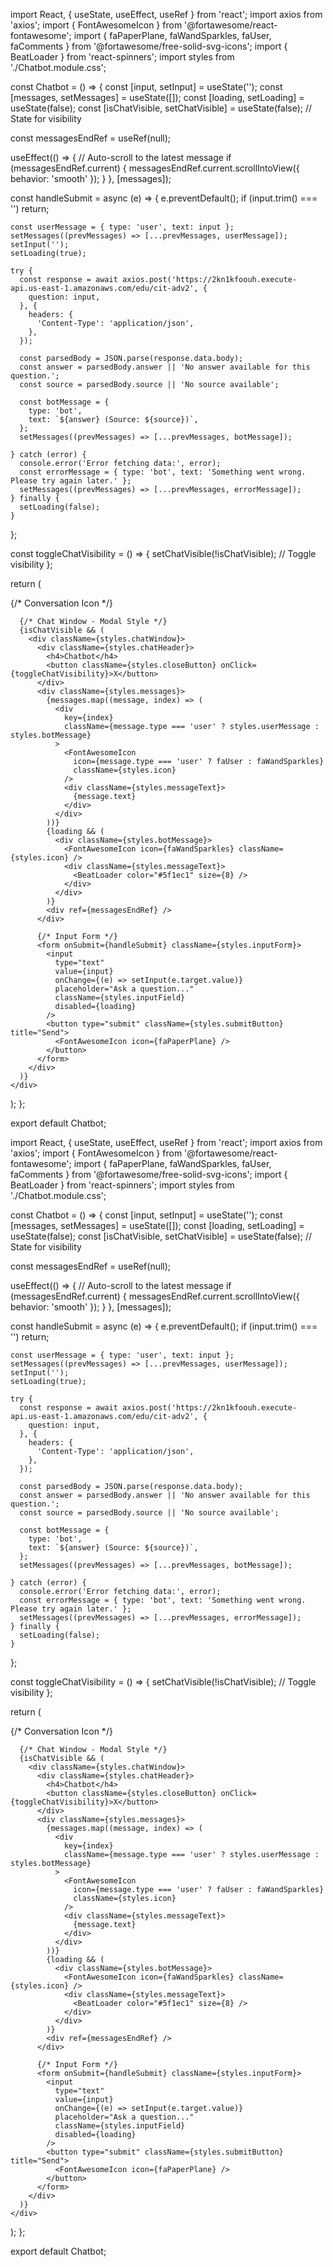 import React, { useState, useEffect, useRef } from 'react';
import axios from 'axios';
import { FontAwesomeIcon } from '@fortawesome/react-fontawesome';
import { faPaperPlane, faWandSparkles, faUser, faComments } from '@fortawesome/free-solid-svg-icons';
import { BeatLoader } from 'react-spinners';
import styles from './Chatbot.module.css';

const Chatbot = () => {
  const [input, setInput] = useState('');
  const [messages, setMessages] = useState([]);
  const [loading, setLoading] = useState(false);
  const [isChatVisible, setChatVisible] = useState(false); // State for visibility

  const messagesEndRef = useRef(null);

  useEffect(() => {
    // Auto-scroll to the latest message
    if (messagesEndRef.current) {
      messagesEndRef.current.scrollIntoView({ behavior: 'smooth' });
    }
  }, [messages]);

  const handleSubmit = async (e) => {
    e.preventDefault();
    if (input.trim() === '') return;

    const userMessage = { type: 'user', text: input };
    setMessages((prevMessages) => [...prevMessages, userMessage]);
    setInput('');
    setLoading(true);

    try {
      const response = await axios.post('https://2kn1kfoouh.execute-api.us-east-1.amazonaws.com/edu/cit-adv2', {
        question: input,
      }, {
        headers: {
          'Content-Type': 'application/json',
        },
      });

      const parsedBody = JSON.parse(response.data.body);
      const answer = parsedBody.answer || 'No answer available for this question.';
      const source = parsedBody.source || 'No source available';

      const botMessage = {
        type: 'bot',
        text: `${answer} (Source: ${source})`,
      };
      setMessages((prevMessages) => [...prevMessages, botMessage]);

    } catch (error) {
      console.error('Error fetching data:', error);
      const errorMessage = { type: 'bot', text: 'Something went wrong. Please try again later.' };
      setMessages((prevMessages) => [...prevMessages, errorMessage]);
    } finally {
      setLoading(false);
    }
  };

  const toggleChatVisibility = () => {
    setChatVisible(!isChatVisible); // Toggle visibility
  };

  return (
    <div className={styles.chatContainer}>
      {/* Conversation Icon */}
      <div className={styles.iconContainer} onClick={toggleChatVisibility}>
        <FontAwesomeIcon icon={faComments} className={styles.conversationIcon} />
      </div>

      {/* Chat Window - Modal Style */}
      {isChatVisible && (
        <div className={styles.chatWindow}>
          <div className={styles.chatHeader}>
            <h4>Chatbot</h4>
            <button className={styles.closeButton} onClick={toggleChatVisibility}>X</button>
          </div>
          <div className={styles.messages}>
            {messages.map((message, index) => (
              <div
                key={index}
                className={message.type === 'user' ? styles.userMessage : styles.botMessage}
              >
                <FontAwesomeIcon
                  icon={message.type === 'user' ? faUser : faWandSparkles}
                  className={styles.icon}
                />
                <div className={styles.messageText}>
                  {message.text}
                </div>
              </div>
            ))}
            {loading && (
              <div className={styles.botMessage}>
                <FontAwesomeIcon icon={faWandSparkles} className={styles.icon} />
                <div className={styles.messageText}>
                  <BeatLoader color="#5f1ec1" size={8} />
                </div>
              </div>
            )}
            <div ref={messagesEndRef} />
          </div>

          {/* Input Form */}
          <form onSubmit={handleSubmit} className={styles.inputForm}>
            <input
              type="text"
              value={input}
              onChange={(e) => setInput(e.target.value)}
              placeholder="Ask a question..."
              className={styles.inputField}
              disabled={loading}
            />
            <button type="submit" className={styles.submitButton} title="Send">
              <FontAwesomeIcon icon={faPaperPlane} />
            </button>
          </form>
        </div>
      )}
    </div>
  );
};

export default Chatbot;







import React, { useState, useEffect, useRef } from 'react';
import axios from 'axios';
import { FontAwesomeIcon } from '@fortawesome/react-fontawesome';
import { faPaperPlane, faWandSparkles, faUser, faComments } from '@fortawesome/free-solid-svg-icons';
import { BeatLoader } from 'react-spinners';
import styles from './Chatbot.module.css';

const Chatbot = () => {
  const [input, setInput] = useState('');
  const [messages, setMessages] = useState([]);
  const [loading, setLoading] = useState(false);
  const [isChatVisible, setChatVisible] = useState(false); // State for visibility

  const messagesEndRef = useRef(null);

  useEffect(() => {
    // Auto-scroll to the latest message
    if (messagesEndRef.current) {
      messagesEndRef.current.scrollIntoView({ behavior: 'smooth' });
    }
  }, [messages]);

  const handleSubmit = async (e) => {
    e.preventDefault();
    if (input.trim() === '') return;

    const userMessage = { type: 'user', text: input };
    setMessages((prevMessages) => [...prevMessages, userMessage]);
    setInput('');
    setLoading(true);

    try {
      const response = await axios.post('https://2kn1kfoouh.execute-api.us-east-1.amazonaws.com/edu/cit-adv2', {
        question: input,
      }, {
        headers: {
          'Content-Type': 'application/json',
        },
      });

      const parsedBody = JSON.parse(response.data.body);
      const answer = parsedBody.answer || 'No answer available for this question.';
      const source = parsedBody.source || 'No source available';

      const botMessage = {
        type: 'bot',
        text: `${answer} (Source: ${source})`,
      };
      setMessages((prevMessages) => [...prevMessages, botMessage]);

    } catch (error) {
      console.error('Error fetching data:', error);
      const errorMessage = { type: 'bot', text: 'Something went wrong. Please try again later.' };
      setMessages((prevMessages) => [...prevMessages, errorMessage]);
    } finally {
      setLoading(false);
    }
  };

  const toggleChatVisibility = () => {
    setChatVisible(!isChatVisible); // Toggle visibility
  };

  return (
    <div className={styles.chatContainer}>
      {/* Conversation Icon */}
      <div className={styles.iconContainer} onClick={toggleChatVisibility}>
        <FontAwesomeIcon icon={faComments} className={styles.conversationIcon} />
      </div>

      {/* Chat Window - Modal Style */}
      {isChatVisible && (
        <div className={styles.chatWindow}>
          <div className={styles.chatHeader}>
            <h4>Chatbot</h4>
            <button className={styles.closeButton} onClick={toggleChatVisibility}>X</button>
          </div>
          <div className={styles.messages}>
            {messages.map((message, index) => (
              <div
                key={index}
                className={message.type === 'user' ? styles.userMessage : styles.botMessage}
              >
                <FontAwesomeIcon
                  icon={message.type === 'user' ? faUser : faWandSparkles}
                  className={styles.icon}
                />
                <div className={styles.messageText}>
                  {message.text}
                </div>
              </div>
            ))}
            {loading && (
              <div className={styles.botMessage}>
                <FontAwesomeIcon icon={faWandSparkles} className={styles.icon} />
                <div className={styles.messageText}>
                  <BeatLoader color="#5f1ec1" size={8} />
                </div>
              </div>
            )}
            <div ref={messagesEndRef} />
          </div>

          {/* Input Form */}
          <form onSubmit={handleSubmit} className={styles.inputForm}>
            <input
              type="text"
              value={input}
              onChange={(e) => setInput(e.target.value)}
              placeholder="Ask a question..."
              className={styles.inputField}
              disabled={loading}
            />
            <button type="submit" className={styles.submitButton} title="Send">
              <FontAwesomeIcon icon={faPaperPlane} />
            </button>
          </form>
        </div>
      )}
    </div>
  );
};

export default Chatbot;
